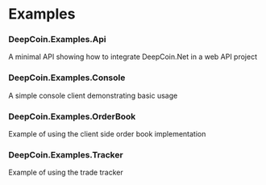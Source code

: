 # Examples

### DeepCoin.Examples.Api
A minimal API showing how to integrate DeepCoin.Net in a web API project

### DeepCoin.Examples.Console
A simple console client demonstrating basic usage

### DeepCoin.Examples.OrderBook
Example of using the client side order book implementation

### DeepCoin.Examples.Tracker
Example of using the trade tracker